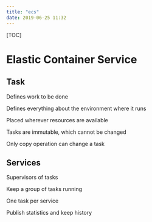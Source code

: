 ```yaml
---
title: "ecs"
date: 2019-06-25 11:32
---
```

[TOC]



# Elastic Container Service



## Task

Defines work to be done

Defines everything about the environment where it runs

Placed wherever resources are available

Tasks are immutable, which cannot be changed

Only copy operation can change a task



## Services

Supervisors of tasks

Keep a group of tasks running

One task per service

Publish statistics and keep history



